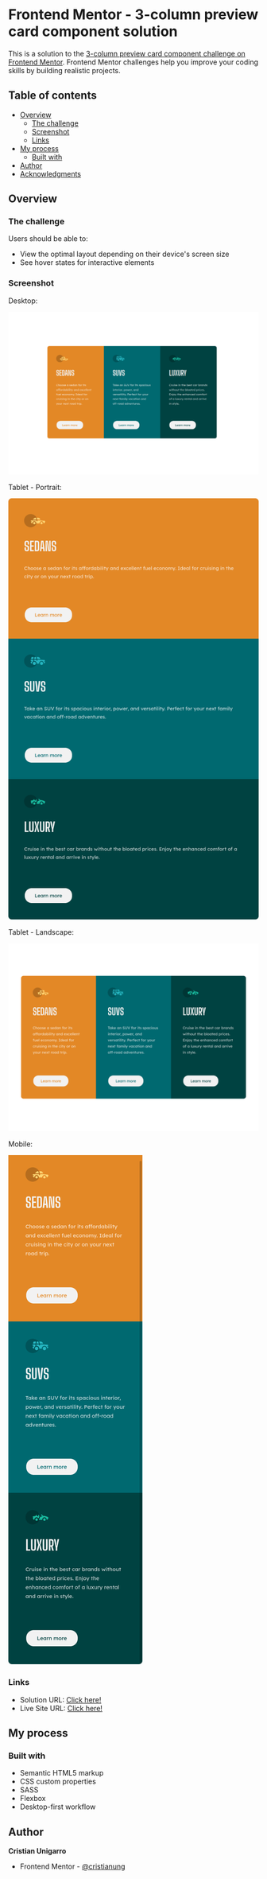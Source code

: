 # Frontend Mentor - 3-column preview card component solution

This is a solution to the [3-column preview card component challenge on Frontend Mentor](https://www.frontendmentor.io/challenges/3column-preview-card-component-pH92eAR2-). Frontend Mentor challenges help you improve your coding skills by building realistic projects. 

## Table of contents

- [Overview](#overview)
  - [The challenge](#the-challenge)
  - [Screenshot](#screenshot)
  - [Links](#links)
- [My process](#my-process)
  - [Built with](#built-with)
- [Author](#author)
- [Acknowledgments](#acknowledgments)

## Overview

### The challenge

Users should be able to:

- View the optimal layout depending on their device's screen size
- See hover states for interactive elements

### Screenshot

Desktop:

![](/screenshot/desktop.png "Desktop")

Tablet - Portrait:

![](/screenshot/tab-port.png "Tablet Portrait")

Tablet - Landscape: 

![](/screenshot/tab-land.png "Tablet Lanscape")

Mobile:

![](/screenshot/mobile.png "Mobile")

### Links

- Solution URL: [Click here!]()
- Live Site URL: [Click here!](https://cranky-leakey-02dd69.netlify.app/)

## My process

### Built with

- Semantic HTML5 markup
- CSS custom properties
- SASS
- Flexbox
- Desktop-first workflow

## Author

  **Cristian Unigarro**
- Frontend Mentor - [@cristianung](https://www.frontendmentor.io/profile/cristianung)
